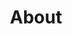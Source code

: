 ---
permalink: /about/
title: "About"
excerpt: "Infomation About me "
last_modified_at: 2025-01-15
toc: true
---